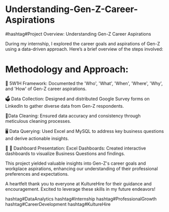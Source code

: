 # Understanding-Gen-Z-Career-Aspirations
#hashtag#Project Overview: Understanding Gen-Z Career Aspirations 

During my internship, I explored the career goals and aspirations of Gen-Z using a data-driven approach. Here’s a brief overview of the steps involved:

# Methodology and Approach:

📃 5W1H Framework: Documented the 'Who', 'What', 'When', 'Where', 'Why', and 'How' of Gen-Z career aspirations.

🗳 Data Collection: Designed and distributed Google Survey forms on LinkedIn to gather diverse data from Gen-Z respondents.

🧹Data Cleaning: Ensured data accuracy and consistency through meticulous cleaning processes.

 🖥 Data Querying: Used Excel and MySQL to address key business questions and derive actionable insights.

 🎁 🚉 Dashboard Presentation:
Excel Dashboards: Created interactive dashboards to visualize Business Questions and findings.

This project yielded valuable insights into Gen-Z's career goals and workplace aspirations, enhancing our understanding of their professional preferences and expectations.

A heartfelt thank you to everyone at KultureHire for their guidance and encouragement. Excited to leverage these skills in my future endeavors!

hashtag#DataAnalytics hashtag#Internship hashtag#ProfessionalGrowth hashtag#CareerDevelopment hashtag#KultureHire
